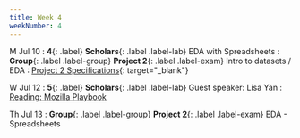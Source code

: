 ```yaml
---
title: Week 4
weekNumber: 4
---
```


M Jul 10
: **4**{: .label} **Scholars**{: .label .label-lab} EDA with Spreadsheets
: **Group**{: .label .label-group} **Project 2**{: .label .label-exam} Intro to datasets / EDA
  : [Project 2 Specifications]({{site.baseurl}}/rpd_project/#project-2-exploratory-data-analysis){: target="_blank"}

W Jul 12
: **5**{: .label} **Scholars**{: .label .label-lab} Guest speaker: Lisa Yan
  : [Reading: Mozilla Playbook](https://foundation.mozilla.org/en/what-we-fund/awards/teaching-responsible-computing-playbook/topics/discuss-justice-equity/)

Th Jul 13
: **Group**{: .label .label-group} **Project 2**{: .label .label-exam} EDA - Spreadsheets
